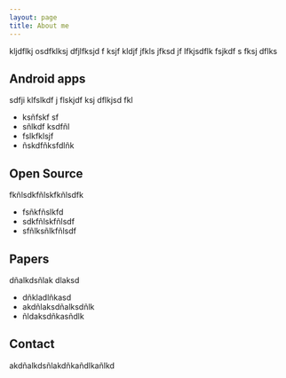 ```yaml
---
layout: page
title: About me
---
```


kljdflkj osdfklksj dfjlfksjd f ksjf kldjf jfkls jfksd jf
lfkjsdflk  fsjkdf s fksj dflks 
 
## Android apps

sdfji klfslkdf j flskjdf ksj dflkjsd fkl

* ksñfskf sf
* sñlkdf ksdfñl
* fslkfklsjf
* ñskdfñksfdlñk

## Open Source

fkñlsdkfñlskfkñlsdfk

* fsñkfñslkfd
* sdkfñlskfñlsdf
* sfñlksñlkfñlsdf

## Papers

dñalkdsñlak dlaksd

* dñkladlñkasd
* akdñlaksdñalksdñlk
* ñldaksdñkasñdlk

## Contact

akdñalkdsñlakdñkañdlkañlkd